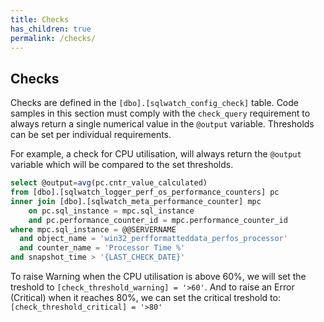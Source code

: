 ```yaml
---
title: Checks
has_children: true
permalink: /checks/
---
```


## Checks

Checks are defined in the `[dbo].[sqlwatch_config_check]` table. 
Code samples in this section must comply with the `check_query` requirement to always return a single numerical value in the `@output` variable. 
Thresholds can be set per individual requirements.

For example, a check for CPU utilisation, will always return the `@output` variable which will be compared to the set thresholds.

```sql
select @output=avg(pc.cntr_value_calculated)
from [dbo].[sqlwatch_logger_perf_os_performance_counters] pc
inner join [dbo].[sqlwatch_meta_performance_counter] mpc
	on pc.sql_instance = mpc.sql_instance
	and pc.performance_counter_id = mpc.performance_counter_id
where mpc.sql_instance = @@SERVERNAME
  and object_name = 'win32_perfformatteddata_perfos_processor'
  and counter_name = 'Processor Time %'
and snapshot_time > '{LAST_CHECK_DATE}'
```

To raise Warning when the CPU utilisation is above 60%, we will set the treshold to `[check_threshold_warning] = '>60'`. And to raise an Error (Critical) when it reaches 80%, we can set the critical treshold to: `[check_threshold_critical] = '>80'`
